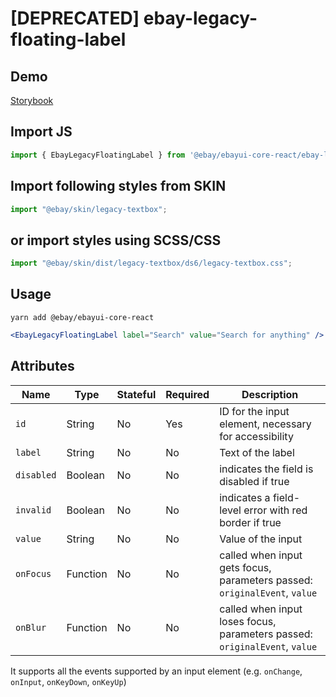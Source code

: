 # [DEPRECATED] ebay-legacy-floating-label

## Demo

[Storybook](https://opensource.ebay.com/ebayui-core-react/main/?path=/story/ebay-legacy-floating-label--default-floating-label)

## Import JS

```jsx harmony
import { EbayLegacyFloatingLabel } from '@ebay/ebayui-core-react/ebay-legacy-floating-label'
```

## Import following styles from SKIN

```jsx harmony
import "@ebay/skin/legacy-textbox";
```

## or import styles using SCSS/CSS

```jsx harmony
import "@ebay/skin/dist/legacy-textbox/ds6/legacy-textbox.css";
```

## Usage

```
yarn add @ebay/ebayui-core-react
```

```jsx harmony
<EbayLegacyFloatingLabel label="Search" value="Search for anything" />
```

## Attributes

| Name       | Type     | Stateful | Required | Description                                                                |
| ---------- | -------- | -------- | -------- | -------------------------------------------------------------------------- |
| `id`       | String   | No       | Yes      | ID for the input element, necessary for accessibility                      |
| `label`    | String   | No       | No       | Text of the label                                                          |
| `disabled` | Boolean  | No       | No       | indicates the field is disabled if true                                    |
| `invalid`  | Boolean  | No       | No       | indicates a field-level error with red border if true                      |
| `value`    | String   | No       | No       | Value of the input                                                         |
| `onFocus`  | Function | No       | No       | called when input gets focus, parameters passed: `originalEvent`, `value`  |
| `onBlur`   | Function | No       | No       | called when input loses focus, parameters passed: `originalEvent`, `value` |

It supports all the events supported by an input element (e.g. `onChange`, `onInput`, `onKeyDown`, `onKeyUp`)
